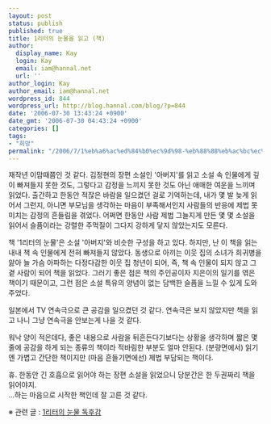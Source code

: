 ```yaml
---
layout: post
status: publish
published: true
title: 1리터의 눈물을 읽고 (책)
author:
  display_name: Kay
  login: Kay
  email: iam@hannal.net
  url: ''
author_login: Kay
author_email: iam@hannal.net
wordpress_id: 844
wordpress_url: http://blog.hannal.com/blog/?p=844
date: '2006-07-30 13:43:24 +0900'
date_gmt: '2006-07-30 04:43:24 +0900'
categories: []
tags:
- "희망"
permalink: "/2006/7/1%eb%a6%ac%ed%84%b0%ec%9d%98-%eb%88%88%eb%ac%bc%ec%9d%84-%ec%9d%bd%ea%b3%a0-%ec%b1%85"
---
```

<p>재작년 이맘때쯤인 것 같다. 김정현의 장편 소설인 '아버지'를 읽고 소설 속 인물에게 깊이 빠져들지 못한 것도, 그렇다고 감정을 느끼지 못한 것도 아닌 애매한 여운을 느끼며 읽었다. 출간하고 한동안 적잖은 바람을 일으켰던 걸로 기억하는데, 내가 몇 발 늦게 읽어서 그런지, 아니면 부모님을 생각하는 마음이 부족해서인지 사람들의 반응에 제법 못미치는 감정의 흔들림을 겪었다. 어쩌면 한동안 사람 제법 그늘지게 만든 몇 몇 소설을 읽어서 슬픔이라는 강렬한 주먹질이 그다지 강하게 닿지 않았는지도 모른다.</p>
<p>책 '1리터의 눈물'은 소설 '아버지'와 비슷한 구성을 하고 있다. 하지만, 난 이 책을 읽는 내내 책 속 인물에게 전혀 빠져들지 않았다. 동생으로 아끼는 이웃 집의 소녀가 희귀병을 앓아 늘 가슴 아파하는 다정다감한 이웃 집 청년이 되어, 즉, 책 속 인물이 되지 않고 그 곁 사람이 되어 책을 읽었다. 그러기 좋은 점은 책의 주인공이자 지은이의 일기를 엮은 책이기 때문이고, 그런 점은 소설 특유의 양념이 없는 담백한 슬픔을 느낄 수 있게 도와주었다.</p>
<p>일본에서 TV 연속극으로 큰 공감을 일으켰던 것 같다. 연속극은 보지 않았지만 책을 읽고 나니 그냥 연속극을 안보는게 나을 것 같다.</p>
<p>워낙 양이 적은데다, 좋은 내용으로 사람을 뒤흔든다기보다는 상황을 생각하며 짧은 몇 줄에 공감을 하게 되는 종류의 책이라 적바림한 부분도 얼마 안된다. (분량면에서) 읽기엔 가볍고 간단한 책이지만 (마음 흔들기면에선) 제법 부담되는 책이다.</p>
<p>휴. 한동안 긴 호흡으로 읽어야 하는 장편 소설을 읽었으니 당분간은 한 두권짜리 책을 읽어야지.<br />
...하는 마음으로 시작한 책인데 잘 고른 것 같다.</p>
<p>※ 관련 글 : <a href="http://blog.hannal.com/isbn_8991310109/">1리터의 눈물 독후감</a></p>
